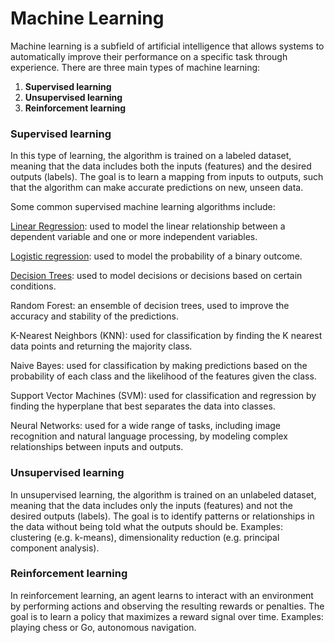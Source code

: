 # Machine Learning
Machine learning is a subfield of artificial intelligence that allows systems to automatically improve their performance on a specific task through experience. There are three main types of machine learning:

1. **Supervised learning**
2. **Unsupervised learning**
3. **Reinforcement learning**

### **Supervised learning** 
In this type of learning, the algorithm is trained on a labeled dataset, meaning that the data includes both the inputs (features) and the desired outputs (labels). The goal is to learn a mapping from inputs to outputs, such that the algorithm can make accurate predictions on new, unseen data. 

Some common supervised machine learning algorithms include:

[Linear Regression](/LinearRegression.md): used to model the linear relationship between a dependent variable and one or more independent variables.

[Logistic regression](/LogisticRegression.md): used to model the probability of a binary outcome.

[Decision Trees](/DecisionTrees.md): used to model decisions or decisions based on certain conditions.

Random Forest: an ensemble of decision trees, used to improve the accuracy and stability of the predictions.

K-Nearest Neighbors (KNN): used for classification by finding the K nearest data points and returning the majority class.

Naive Bayes: used for classification by making predictions based on the probability of each class and the likelihood of the features given the class.

Support Vector Machines (SVM): used for classification and regression by finding the hyperplane that best separates the data into classes.

Neural Networks: used for a wide range of tasks, including image recognition and natural language processing, by modeling complex relationships between inputs and outputs.

### **Unsupervised learning**
In unsupervised learning, the algorithm is trained on an unlabeled dataset, meaning that the data includes only the inputs (features) and not the desired outputs (labels). The goal is to identify patterns or relationships in the data without being told what the outputs should be. Examples: clustering (e.g. k-means), dimensionality reduction (e.g. principal component analysis).

### **Reinforcement learning**
In reinforcement learning, an agent learns to interact with an environment by performing actions and observing the resulting rewards or penalties. The goal is to learn a policy that maximizes a reward signal over time. Examples: playing chess or Go, autonomous navigation.
